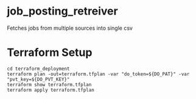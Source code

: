 # job_posting_retreiver
Fetches jobs from multiple sources into single csv




# Terraform Setup

```
cd terraform_deployment
terraform plan -out=terraform.tfplan -var "do_token=${DO_PAT}" -var "pvt_key=${DO_PVT_KEY}"
terraform show terraform.tfplan
terraform apply terraform.tfplan
```